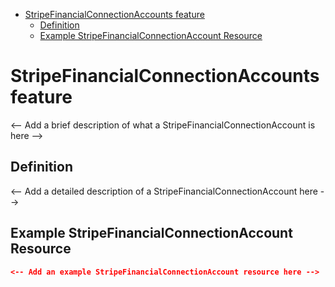 <!-- START doctoc generated TOC please keep comment here to allow auto update -->
<!-- DON'T EDIT THIS SECTION, INSTEAD RE-RUN doctoc TO UPDATE -->

- [StripeFinancialConnectionAccounts feature](#stripefinancialconnectionaccounts-feature)
  - [Definition](#definition)
  - [Example StripeFinancialConnectionAccount Resource](#example-stripefinancialconnectionaccount-resource)

<!-- END doctoc generated TOC please keep comment here to allow auto update -->

# StripeFinancialConnectionAccounts feature

<-- Add a brief description of what a StripeFinancialConnectionAccount is here -->

## Definition

<-- Add a detailed description of a StripeFinancialConnectionAccount here -->

## Example StripeFinancialConnectionAccount Resource

```json
<-- Add an example StripeFinancialConnectionAccount resource here -->
```
